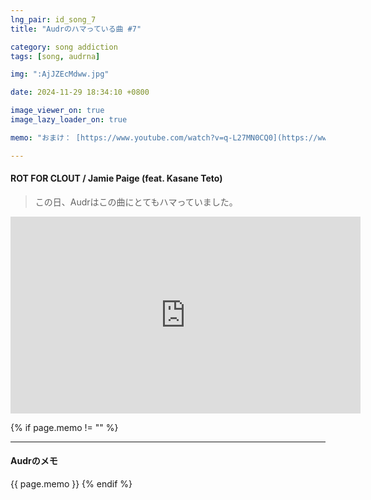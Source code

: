 ```yaml
---
lng_pair: id_song_7
title: "Audrのハマっている曲 #7"

category: song addiction
tags: [song, audrna]

img: ":AjJZEcMdww.jpg"

date: 2024-11-29 18:34:10 +0800

image_viewer_on: true
image_lazy_loader_on: true

memo: "おまけ： [https://www.youtube.com/watch?v=q-L27MN0CQ0](https://www.youtube.com/watch?v=q-L27MN0CQ0){:target='\_blank'}"

---
```


<!-- outline-start -->
#### ROT FOR CLOUT / Jamie Paige (feat. Kasane Teto)
<!-- outline-end -->

> この日、Audrはこの曲にとてもハマっていました。

<iframe
  width="560"
  height="315"
  src="https://www.youtube.com/embed/_AjJZEcMdww"
  title="YouTube video player"
  frameborder="0"
  allow="accelerometer; clipboard-write; encrypted-media; gyroscope; picture-in-picture; web-share"
  referrerpolicy="strict-origin-when-cross-origin"
  allowfullscreen
  data-align="center"
></iframe>

{% if page.memo != "" %}
<hr>

#### Audrのメモ

{{ page.memo }}
{% endif %}

